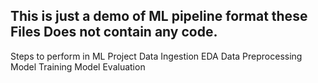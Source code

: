 ## This is just a demo of ML pipeline format these Files Does not contain any code.

Steps to perform in ML Project
    Data Ingestion
    EDA
    Data Preprocessing 
    Model Training 
    Model Evaluation